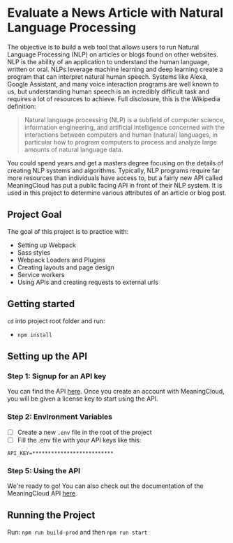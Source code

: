 # Evaluate a News Article with Natural Language Processing

The objective is to build a web tool that allows users to run Natural Language Processing (NLP) on articles or blogs found on other websites. NLP is the ability of an application to understand the human language, written or oral. NLPs leverage machine learning and deep learning create a program that can interpret natural human speech. Systems like Alexa, Google Assistant, and many voice interaction programs are well known to us, but understanding human speech is an incredibly difficult task and requires a lot of resources to achieve. Full disclosure, this is the Wikipedia definition:

> Natural language processing (NLP) is a subfield of computer science, information engineering, and artificial intelligence concerned with the interactions between computers and human (natural) languages, in particular how to program computers to process and analyze large amounts of natural language data.

You could spend years and get a masters degree focusing on the details of creating NLP systems and algorithms. Typically, NLP programs require far more resources than individuals have access to, but a fairly new API called MeaningCloud has put a public facing API in front of their NLP system. It is used in this project to determine various attributes of an article or blog post.

## Project Goal

The goal of this project is to practice with:
- Setting up Webpack
- Sass styles
- Webpack Loaders and Plugins
- Creating layouts and page design
- Service workers
- Using APIs and creating requests to external urls

## Getting started

`cd` into project root folder and run:
- `npm install`

## Setting up the API

### Step 1: Signup for an API key

You can find the API [here](https://www.meaningcloud.com/developer/sentiment-analysis). Once you create an account with MeaningCloud, you will be given a license key to start using the API.

### Step 2: Environment Variables

- [ ] Create a new ```.env``` file in the root of the project
- [ ] Fill the .env file with your API keys like this:
```
API_KEY=**************************
```

### Step 5: Using the API

We're ready to go! You can also check out the documentation of the MeaningCloud API [here](https://www.meaningcloud.com/developer/sentiment-analysis/doc/2.1).

## Running the Project

Run: `npm run build-prod` and then `npm run start`
